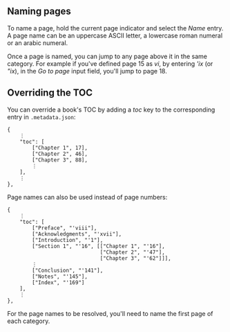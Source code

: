 ## Naming pages

To name a page, hold the current page indicator and select the *Name* entry. A page name can be an uppercase ASCII letter, a lowercase roman numeral or an arabic numeral.

Once a page is named, you can jump to any page above it in the same category. For example if you've defined page 15 as *vi*, by entering *'ix* (or *"ix*), in the *Go to page* input field, you'll jump to page 18.

## Overriding the TOC

You can override a book's TOC by adding a *toc* key to the corresponding entry in `.metadata.json`:

```
{
	⋮
	"toc": [
		["Chapter 1", 17],
		["Chapter 2", 46],
		["Chapter 3", 88],
		⋮
	],
	⋮
},
```

Page names can also be used instead of page numbers:

```
{
	⋮
	"toc": [
		["Preface", "'viii"],
		["Acknowledgments", "'xvii"],
		["Introduction", "'1"],
		["Section 1", "'16", [["Chapter 1", "'16"],
							  ["Chapter 2", "'47"],
							  ["Chapter 3", "'62"]]],
		⋮
		["Conclusion", "'141"],
		["Notes", "'145"],
		["Index", "'169"]
	],
	⋮
},
```

For the page names to be resolved, you'll need to name the first page of each category.
